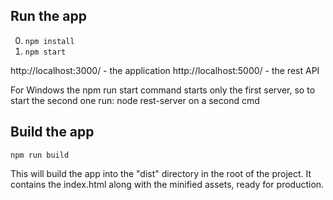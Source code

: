 ## Run the app

0. ```npm install```
0. ```npm start```

http://localhost:3000/ - the application
http://localhost:5000/ - the rest API

For Windows the npm run start command starts only the first server, so to start the second one run: node rest-server on a second cmd

## Build the app
```npm run build```

This will build the app into the "dist" directory in the root of the project. It contains the index.html along with the minified assets, ready for production.
